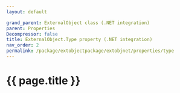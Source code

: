```yaml
---
layout: default

grand_parent: ExternalObject class (.NET integration)
parent: Properties
Decompressor: false
title: ExternalObject.Type property (.NET integration)
nav_order: 2
permalink: /package/extobjectpackage/extobjnet/properties/type
---
```

# {{ page.title }}